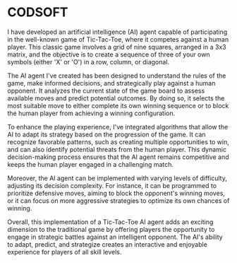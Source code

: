 # CODSOFT
I have developed an artificial intelligence (AI) agent capable of participating in the well-known game of Tic-Tac-Toe, where it competes against a human player. This classic game involves a grid of nine squares, arranged in a 3x3 matrix, and the objective is to create a sequence of three of your own symbols (either 'X' or 'O') in a row, column, or diagonal. 

The AI agent I've created has been designed to understand the rules of the game, make informed decisions, and strategically play against a human opponent. It analyzes the current state of the game board to assess available moves and predict potential outcomes. By doing so, it selects the most suitable move to either complete its own winning sequence or to block the human player from achieving a winning configuration.

To enhance the playing experience, I've integrated algorithms that allow the AI to adapt its strategy based on the progression of the game. It can recognize favorable patterns, such as creating multiple opportunities to win, and can also identify potential threats from the human player. This dynamic decision-making process ensures that the AI agent remains competitive and keeps the human player engaged in a challenging match.

Moreover, the AI agent can be implemented with varying levels of difficulty, adjusting its decision complexity. For instance, it can be programmed to prioritize defensive moves, aiming to block the opponent's winning moves, or it can focus on more aggressive strategies to optimize its own chances of winning.

Overall, this implementation of a Tic-Tac-Toe AI agent adds an exciting dimension to the traditional game by offering players the opportunity to engage in strategic battles against an intelligent opponent. The AI's ability to adapt, predict, and strategize creates an interactive and enjoyable experience for players of all skill levels.
